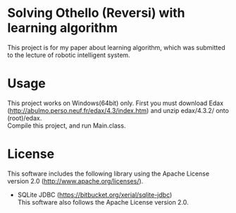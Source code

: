 Solving Othello (Reversi) with learning algorithm
===============================

This project is for my paper about learning algorithm, which was submitted to the lecture of robotic intelligent system.

Usage
=====

This project works on Windows(64bit) only. First you must download Edax (http://abulmo.perso.neuf.fr/edax/4.3/index.htm) and unzip edax/4.3.2/ onto (root)/edax.  
Compile this project, and run Main.class.

License
=======
This software includes the following library using the Apache License version 2.0 (http://www.apache.org/licenses/).
* SQLite JDBC (https://bitbucket.org/xerial/sqlite-jdbc)  
This software also follows the Apache License version 2.0.
